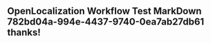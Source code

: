 <properties
ms.topic="hero-topic"
ms.test1="hero-topic"
ms.test2="test"/>

## OpenLocalization Workflow Test MarkDown 782bd04a-994e-4437-9740-0ea7ab27db61 thanks!

